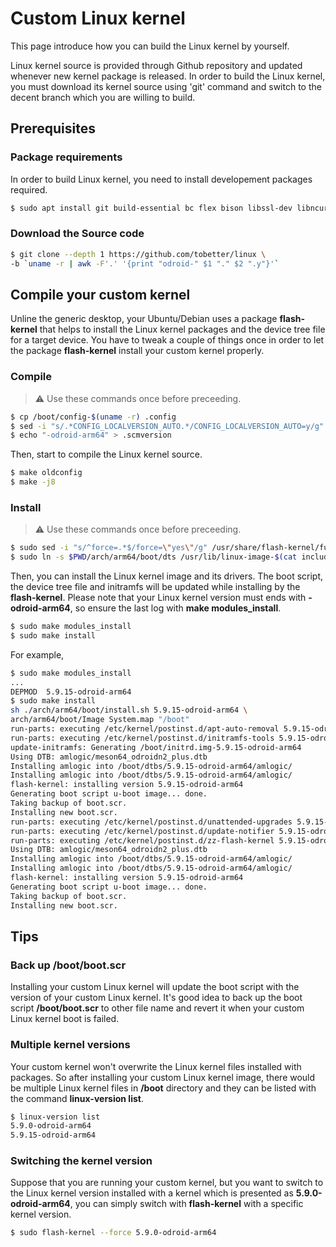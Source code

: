 # Custom Linux kernel

This page introduce how you can build the Linux kernel by yourself.

Linux kernel source is provided through Github repository and updated whenever
new kernel package is released. In order to build the Linux kernel, you must
download its kernel source using 'git' command and switch to the decent branch
which you are willing to build.

## Prerequisites
### Package requirements
In order to build Linux kernel, you need to install developement packages
required.
```bash
$ sudo apt install git build-essential bc flex bison libssl-dev libncurses-dev
```

### Download the Source code
```bash
$ git clone --depth 1 https://github.com/tobetter/linux \
-b `uname -r | awk -F'.' '{print "odroid-" $1 "." $2 ".y"}'`
```

## Compile your custom kernel
Unline the generic desktop, your Ubuntu/Debian uses a package **flash-kernel**
that helps to install the Linux kernel packages and the device tree file for a
target device. You have to tweak a couple of things once in order to let the
package **flash-kernel** install your custom kernel properly.

### Compile
> :warning: Use these commands once before preceeding.
```bash
$ cp /boot/config-$(uname -r) .config
$ sed -i "s/.*CONFIG_LOCALVERSION_AUTO.*/CONFIG_LOCALVERSION_AUTO=y/g" .config
$ echo "-odroid-arm64" > .scmversion
```
Then, start to compile the Linux kernel source.
```bash
$ make oldconfig
$ make -j8
```

### Install
> :warning: Use these commands once before preceeding.
```bash
$ sudo sed -i "s/^force=.*$/force=\"yes\"/g" /usr/share/flash-kernel/functions
$ sudo ln -s $PWD/arch/arm64/boot/dts /usr/lib/linux-image-$(cat include/config/kernel.release)
```
Then, you can install the Linux kernel image and its drivers. The boot script,
the device tree file and initramfs will be updated while installing by the
**flash-kernel**. Please note that your Linux kernel version must ends with
**-odroid-arm64**, so ensure the last log with **make modules_install**.
```bash
$ sudo make modules_install
$ sudo make install
```

For example,
```bash
$ sudo make modules_install
...
DEPMOD  5.9.15-odroid-arm64
$ sudo make install
sh ./arch/arm64/boot/install.sh 5.9.15-odroid-arm64 \
arch/arm64/boot/Image System.map "/boot"
run-parts: executing /etc/kernel/postinst.d/apt-auto-removal 5.9.15-odroid-arm64 /boot/vmlinuz-5.9.15-odroid-arm64
run-parts: executing /etc/kernel/postinst.d/initramfs-tools 5.9.15-odroid-arm64 /boot/vmlinuz-5.9.15-odroid-arm64
update-initramfs: Generating /boot/initrd.img-5.9.15-odroid-arm64
Using DTB: amlogic/meson64_odroidn2_plus.dtb
Installing amlogic into /boot/dtbs/5.9.15-odroid-arm64/amlogic/
Installing amlogic into /boot/dtbs/5.9.15-odroid-arm64/amlogic/
flash-kernel: installing version 5.9.15-odroid-arm64
Generating boot script u-boot image... done.
Taking backup of boot.scr.
Installing new boot.scr.
run-parts: executing /etc/kernel/postinst.d/unattended-upgrades 5.9.15-odroid-arm64 /boot/vmlinuz-5.9.15-odroid-arm64
run-parts: executing /etc/kernel/postinst.d/update-notifier 5.9.15-odroid-arm64 /boot/vmlinuz-5.9.15-odroid-arm64
run-parts: executing /etc/kernel/postinst.d/zz-flash-kernel 5.9.15-odroid-arm64 /boot/vmlinuz-5.9.15-odroid-arm64
Using DTB: amlogic/meson64_odroidn2_plus.dtb
Installing amlogic into /boot/dtbs/5.9.15-odroid-arm64/amlogic/
Installing amlogic into /boot/dtbs/5.9.15-odroid-arm64/amlogic/
flash-kernel: installing version 5.9.15-odroid-arm64
Generating boot script u-boot image... done.
Taking backup of boot.scr.
Installing new boot.scr.
```

## Tips
### Back up **/boot/boot.scr**
Installing your custom Linux kernel will update the boot script with the
version of your custom Linux kernel. It's good idea to back up the boot
script **/boot/boot.scr** to other file name and revert it when your
custom Linux kernel boot is failed.

### Multiple kernel versions
Your custom kernel won't overwrite the Linux kernel files installed with
packages. So after installing your custom Linux kernel image, there would be
multiple Linux kernel files in **/boot** directory and they can be listed with
the command **linux-version list**.
```bash
$ linux-version list
5.9.0-odroid-arm64
5.9.15-odroid-arm64
```

### Switching the kernel version
Suppose that you are running your custom kernel, but you want to switch to
the Linux kernel version installed with a kernel which is presented as
**5.9.0-odroid-arm64**, you can simply switch with **flash-kernel** with
a specific kernel version.
```bash
$ sudo flash-kernel --force 5.9.0-odroid-arm64
```
